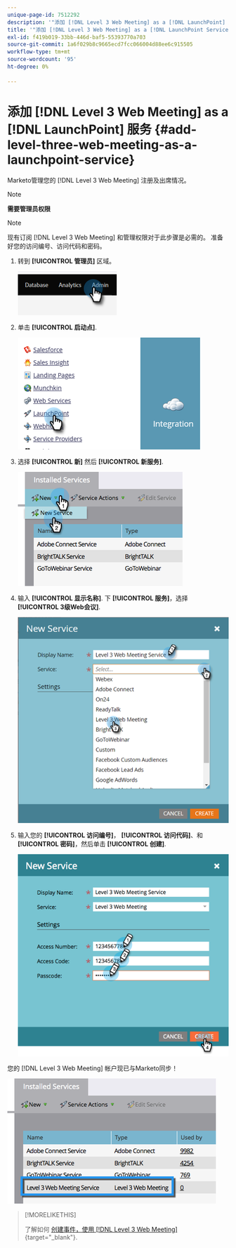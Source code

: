 ```yaml
---
unique-page-id: 7512292
description: '"添加 [!DNL Level 3 Web Meeting] as a [!DNL LaunchPoint] 服务 — Marketo文档 — 产品文档”'
title: '"添加 [!DNL Level 3 Web Meeting] as a [!DNL LaunchPoint Service]”'
exl-id: f419b019-33bb-446d-baf5-55393770a703
source-git-commit: 1a6f029b8c9665ecd7fcc066004d88ee6c915505
workflow-type: tm+mt
source-wordcount: '95'
ht-degree: 0%

---
```


# 添加 [!DNL Level 3 Web Meeting] as a [!DNL LaunchPoint] 服务 {#add-level-three-web-meeting-as-a-launchpoint-service}

Marketo管理您的 [!DNL Level 3 Web Meeting] 注册及出席情况。

>[!NOTE]
>
>**需要管理员权限**

>[!NOTE]
>
>现有订阅 [!DNL Level 3 Web Meeting] 和管理权限对于此步骤是必需的。 准备好您的访问编号、访问代码和密码。

1. 转到 **[!UICONTROL 管理员]** 区域。

   ![](assets/add-level-three-web-meeting-as-a-launchpoint-service-1.png)

1. 单击 **[!UICONTROL 启动点]**.

   ![](assets/add-level-three-web-meeting-as-a-launchpoint-service-2.png)

1. 选择 **[!UICONTROL 新]** 然后 **[!UICONTROL 新服务]**.

   ![](assets/add-level-three-web-meeting-as-a-launchpoint-service-3.png)

1. 输入 **[!UICONTROL 显示名称]**. 下 **[!UICONTROL 服务]**，选择 **[!UICONTROL 3级Web会议]**.

   ![](assets/add-level-three-web-meeting-as-a-launchpoint-service-4.png)

1. 输入您的 **[!UICONTROL 访问编号]**， **[!UICONTROL 访问代码]**、和 **[!UICONTROL 密码]**，然后单击 **[!UICONTROL 创建]**.

   ![](assets/add-level-three-web-meeting-as-a-launchpoint-service-5.png)

您的 [!DNL Level 3 Web Meeting] 帐户现已与Marketo同步！

![](assets/add-level-three-web-meeting-as-a-launchpoint-service-6.png)

>[!MORELIKETHIS]
>
>了解如何 [创建事件，使用 [!DNL Level 3 Web Meeting]](/help/marketo/product-docs/demand-generation/events/create-an-event/create-an-event-with-level-3-web-meeting.md){target="_blank"}.
